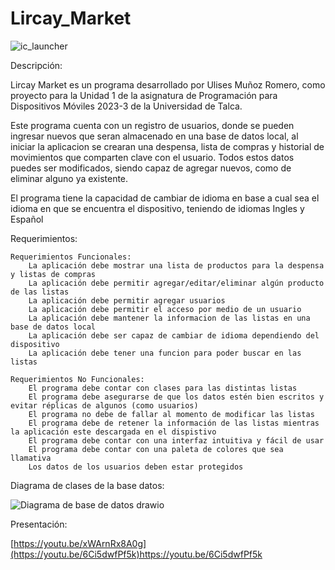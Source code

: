 # Lircay_Market
![ic_launcher](https://github.com/UlisesR2002/Lircay_Market/assets/116087176/83fe5e22-8a65-4a89-adc3-1878491c4fba)

Descripción:

Lircay Market es un programa desarrollado por Ulises Muñoz Romero, como proyecto para la Unidad 1 de la asignatura de Programación para Dispositivos Móviles 2023-3 de la Universidad de Talca.

Este programa cuenta con un registro de usuarios, donde se pueden ingresar nuevos que seran almacenado en una base de datos local, al iniciar la aplicacion se crearan una despensa, lista de compras y historial de movimientos que comparten clave con el usuario. Todos estos datos puedes ser modificados, siendo capaz de agregar nuevos, como de eliminar alguno ya existente.

El programa tiene la capacidad de cambiar de idioma en base a cual sea el idioma en que se encuentra el dispositivo, teniendo de idiomas Ingles y Español


Requerimientos:

    Requerimientos Funcionales:
        La aplicación debe mostrar una lista de productos para la despensa y listas de compras
        La aplicación debe permitir agregar/editar/eliminar algún producto de las listas
        La aplicación debe permitir agregar usuarios
        La aplicación debe permitir el acceso por medio de un usuario
        La aplicación debe mantener la informacion de las listas en una base de datos local
        La aplicación debe ser capaz de cambiar de idioma dependiendo del dispositivo
        La aplicación debe tener una funcion para poder buscar en las listas

    Requerimientos No Funcionales:
        El programa debe contar con clases para las distintas listas
        El programa debe asegurarse de que los datos estén bien escritos y evitar réplicas de algunos (como usuarios)
        El programa no debe de fallar al momento de modificar las listas
        El programa debe de retener la información de las listas mientras la aplicación este descargada en el dispistivo
        El programa debe contar con una interfaz intuitiva y fácil de usar
        El programa debe contar con una paleta de colores que sea llamativa
        Los datos de los usuarios deben estar protegidos



Diagrama de clases de la base datos:

![Diagrama de base de datos drawio](https://github.com/UlisesR2002/Lircay_Market/assets/116087176/2bebea42-f1b0-486e-8520-0b354c4417e2)


Presentación:

[https://youtu.be/xWArnRx8A0g](https://youtu.be/6Ci5dwfPf5k)https://youtu.be/6Ci5dwfPf5k



